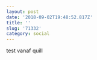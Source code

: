 ```yaml
---
layout: post
date: '2018-09-02T19:48:52.817Z'
title: ''
slug: '71332'
category: social
---
```

test vanaf quill
